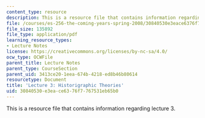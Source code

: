 ```yaml
---
content_type: resource
description: This is a resource file that contains information regarding lecture 3.
file: /courses/es-256-the-coming-years-spring-2008/30840530e3eace6376f7767531eb65b0_MITES_256S08_Lec03.pdf
file_size: 135892
file_type: application/pdf
learning_resource_types:
- Lecture Notes
license: https://creativecommons.org/licenses/by-nc-sa/4.0/
ocw_type: OCWFile
parent_title: Lecture Notes
parent_type: CourseSection
parent_uid: 3413ce20-1eea-674b-4218-ed8b46b80614
resourcetype: Document
title: 'Lecture 3: Historigraphic Theories'
uid: 30840530-e3ea-ce63-76f7-767531eb65b0
---
```

This is a resource file that contains information regarding lecture 3.